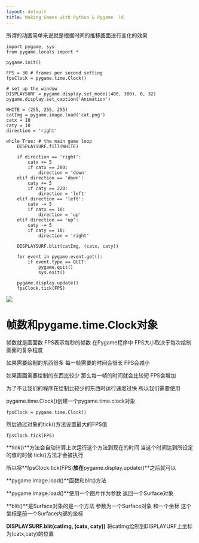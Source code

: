 ```yaml
---
layout: default
title: Making Games with Python & Pygame （4）
---
```

所谓的动画简单来说就是根据时间的推移画面进行变化的效果

	import pygame, sys
	from pygame.locals import *
	
	pygame.init()
	
	FPS = 30 # frames per second setting
	fpsClock = pygame.time.Clock()
	
	# set up the window
	DISPLAYSURF = pygame.display.set_mode((400, 300), 0, 32)
	pygame.display.set_caption('Animation')
	
	WHITE = (255, 255, 255)
	catImg = pygame.image.load('cat.png')
	catx = 10
	caty = 10
	direction = 'right'
	
	while True: # the main game loop
	    DISPLAYSURF.fill(WHITE)
	
	    if direction == 'right':
	        catx += 5
	        if catx == 280:
	            direction = 'down'
	    elif direction == 'down':
	        caty += 5
	        if caty == 220:
	            direction = 'left'
	    elif direction == 'left':
	        catx -= 5
	        if catx == 10:
	            direction = 'up'
	    elif direction == 'up':
	        caty -= 5
	        if caty == 10:
	            direction = 'right'
	
	    DISPLAYSURF.blit(catImg, (catx, caty))
	
	    for event in pygame.event.get():
	        if event.type == QUIT:
	            pygame.quit()
	            sys.exit()
	
	    pygame.display.update()
	    fpsClock.tick(FPS)

![](http://bcs.duapp.com/blog-pyiner/RQBCUWYBHKQ0%40K5.jpg?sign=MBO:528b10b38a1b368b5a572d8d459f541b:Jny9tm64s2RcFRdvnCLKy3jWVwU%3D)
# 帧数和pygame.time.Clock对象 #

帧数就是画面数 FPS表示每秒的帧数 在Pygame程序中 FPS大小取决于每次绘制画面的复杂程度 

如果需要绘制的东西很多 每一帧需要的时间会很长 FPS会减小

如果画面需要绘制的东西比较少 那么每一帧的时间就会比较短 FPS会增加

为了不让我们的程序在绘制比较少的东西时运行速度过快 所以我们需要使用

pygame.time.Clock()创建一个pygame.time.clock对象

	fpsClock = pygame.time.Clock()

然后通过对象的tick()方法设置最大的FPS值

	fpsClock.tick(FPS)
**tick()**方法会自动计算上次运行这个方法到现在的时间 当这个时间达到所设定的值的时候 tick()方法才会被执行

所以将**fpsClock.tick(FPS)**放在**pygame.display.update()**之后就可以

**pygame.image.load()**函数和blit()方法

**pygame.image.load()**使用一个图片作为参数 返回一个Surface对象

**blit()**是Surface对象的是一个方法 参数为一个Surface对象 和一个坐标 这个坐标是前一个Surface内部的坐标

**DISPLAYSURF.blit(catImg, (catx, caty))** 将catImg绘制到DISPLAYURF上坐标为(catx,caty)的位置
